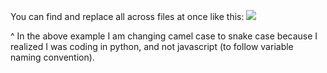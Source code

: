 
You can find and replace all across files at once like this:
![](Vr36sQf.png)

^ In the above example I am changing camel case to snake case because I realized I was coding in python, and not javascript (to follow variable naming convention).